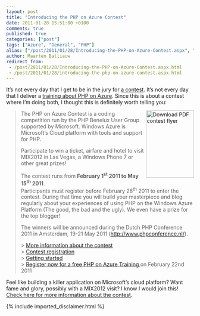 ```yaml
---
layout: post
title: "Introducing the PHP on Azure Contest"
date: 2011-01-28 15:51:00 +0100
comments: true
published: true
categories: ["post"]
tags: ["Azure", "General", "PHP"]
alias: ["/post/2011/01/28/Introducing-the-PHP-on-Azure-Contest.aspx", "/post/2011/01/28/introducing-the-php-on-azure-contest.aspx"]
author: Maarten Balliauw
redirect_from:
 - /post/2011/01/28/Introducing-the-PHP-on-Azure-Contest.aspx.html
 - /post/2011/01/28/introducing-the-php-on-azure-contest.aspx.html
---
```

<p>It&rsquo;s not every day that I get to be in the jury for <a href="http://www.phpazurecontest.com/">a contest</a>. It&rsquo;s not every day that I deliver a <a href="https://msevents.microsoft.com/CUI/EventDetail.aspx?EventID=1032476474&amp;Culture=en-US">training about PHP on Azure</a>. Since this is about a contest where I&rsquo;m doing both, I thought this is definitely worth telling you:</p>

<blockquote>
<p><a href="http://osui3w.bay.livefilestore.com/y1pbSL9AiqZEad4eyMUUTaP6dj0usW01jYMVebem48A36C5j6u-9rcdmcjwwqpek9-KcsQA_r6Rwu5OhrAvQY48KTv6mr8pErK4/phpazurecontestflyer.pdf?download&amp;psid=2"><img style="margin: 0px 0px 5px 5px; display: inline; float: right" src="http://www.phpazurecontest.com/wp-content/uploads/2011/01/azurecontestthumb-213x300.png" border="0" alt="Download PDF contest flyer" width="128" height="180" align="right" /></a>The PHP on Azure Contest is a coding competition run by the PHP Benelux User Group supported by Microsoft. Windows Azure is Microsoft&rsquo;s Cloud platform with tools and support for PHP.</p>
<p>Participate to win a ticket, airfare and hotel to visit MIX2012 in Las Vegas, a Windows Phone 7 or other great prizes!</p>
<p>The contest runs from <strong>February 1<sup>st</sup> 2011 to May 15<sup>th</sup> 2011</strong>. <br />Participants must register before February 28<sup>th</sup> 2011 to enter the contest. During that time you will build your masterpiece and blog regularly about your experiences of using PHP on the Windows Azure Platform (The good, the bad and the ugly). We even have a prize for the top blogger!</p>
<p>The winners will be announced during the Dutch PHP Conference 2011 in Amsterdam, 19-21 May 2011 (<a href="http://www.phpconference.nl/">http://www.phpconference.nl/</a>).</p>
<p>&gt; <a href="http://www.phpazurecontest.com/contest/">More information about the contest</a> <br />&gt; <a href="http://www.phpazurecontest.com/wp-login.php?action=register">Contest registration</a> <br />&gt; <a href="http://www.phpazurecontest.com/getting-started/">Getting started</a> <br />&gt; <a href="https://msevents.microsoft.com/CUI/EventDetail.aspx?EventID=1032476474&amp;Culture=en-US">Register now for a free PHP on Azure Training </a>on February 22nd 2011</p>

</blockquote>

<p>Feel like building a killer application on Microsoft&rsquo;s cloud platform? Want fame and glory, possibly with a MIX2012 visit? I know I would join this!&nbsp; <a href="http://www.phpazurecontest.com/contest/">Check here for more information about the contest</a>.</p>
{% include imported_disclaimer.html %}
